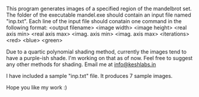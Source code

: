 This program generates images of a specified region of the mandelbrot set.
The folder of the executable mandel.exe should contain an input file named "inp.txt".
Each line of the input file should conatain one command in the following format:
\<output filename\> \<image width\> \<image height\> \<real axis min\> \<real axis max\> \<imag. axis min\> \<imag. axis max\> \<iterations\> \<red\> \<blue\> \<green\>

Due to a quartic polynomial shading method, currently the images tend to have a purple-ish shade. I'm working on that as of now.
Feel free to suggest any other methods for shading. Email me at info@keshlabs.in

I have included a sample "inp.txt" file. It produces 7 sample images. 

Hope you like my work :)
